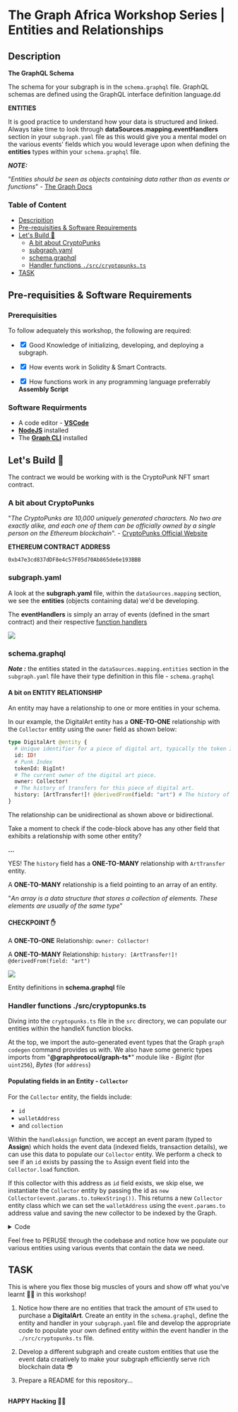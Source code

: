 # The Graph Africa Workshop Series | Entities and Relationships

## Description

**The GraphQL Schema**

The schema for your subgraph is in the `schema.graphql` file. GraphQL schemas are defined using the GraphQL interface definition language.dd

**ENTITIES**

It is good practice to understand how your data is structured and linked. Always take time to look through **dataSources.mapping.eventHandlers** section in your `subgraph.yaml` file as this would give you a mental model on the various events' fields which you would leverage upon when defining the **entities** types within your `schema.graphql` file.

**_NOTE:_**

"_Entities should be seen as objects containing data rather than as events or functions_" - [The Graph Docs](https://thegraph.com/docs/en/developing/creating-a-subgraph/#defining-entities)

### Table of Content

- [Descripition](#description)
- [Pre-requisities & Software Requirements](#pre-requisities--software-requirements)
- [Let's Build 🚀](#lets-build-🚀)
  - [A bit about CryptoPunks](#a-bit-about-cryptopunks)
  - [subgraph.yaml](#subgraphyaml)
  - [schema.graphql](#schemagraphql)
  - [Handler functions `./src/cryptopunks.ts`](#handler-functions-srccryptopunksts)
- [TASK](#task)

## Pre-requisities & Software Requirements

### Prerequisities

To follow adequately this workshop, the following are required:

- <input type="checkbox" checked /> Good Knowledge of initializing, developing, and deploying a subgraph.

- <input type="checkbox" checked /> How events work in Solidity & Smart Contracts.

- <input type="checkbox" checked /> How functions work in any programming language preferrably **Assembly Script**

### Software Requirments

- A code editor - [**VSCode**](https://code.visualstudio.com/download)
- [**NodeJS**](https://nodejs.org/en/download) installed
- The [**Graph CLI**](https://thegraph.com/studio/?show=Create) installed

## Let's Build 🚀

The contract we would be working with is the CryptoPunk NFT smart contract.

### A bit about CryptoPunks

"_The CryptoPunks are 10,000 uniquely generated characters. No two are exactly alike, and each one of them can be officially owned by a single person on the Ethereum blockchain_". - [CryptoPunks Official Website](https://www.larvalabs.com/cryptopunks)

**ETHEREUM CONTRACT ADDRESS**

`0xb47e3cd837dDF8e4c57F05d70Ab865de6e193BBB`

### subgraph.yaml

A look at the **subgraph.yaml** file, within the `dataSources.mapping` section, we see the **entities** (objects containing data) we'd be developing.

The **eventHandlers** is simply an array of events (defined in the smart contract) and their respective [function handlers](./src/cryptopunks.ts)

<div align="left">
    <img src="./screenshots/default-subgraph.yaml.png">
</div>

### schema.graphql

**_Note :_** the entities stated in the `dataSources.mapping.entities` section in the `subgraph.yaml` file have their type definition in this file - `schema.graphql`

#### A bit on ENTITY RELATIONSHIP

An entity may have a relationship to one or more entities in your schema.

In our example, the DigitalArt entity has a **ONE-TO-ONE** relationship with the `Collector` entity using the `owner` field as shown below:

```graphql
type DigitalArt @entity {
  # Unique identifier for a piece of digital art, typically the token ID.
  id: ID!
  # Punk Index
  tokenId: BigInt!
  # The current owner of the digital art piece.
  owner: Collector!
  # The history of transfers for this piece of digital art.
  history: [ArtTransfer!]! @derivedFrom(field: "art") # The history of transfers for this piece of digital art.
}
```

The relationship can be unidirectional as shown above or bidirectional.

Take a moment to check if the code-block above has any other field that exhibits a relationship with some other entity?

**...**

YES! The `history` field has a **ONE-TO-MANY** relationship with `ArtTransfer` entity.

A **ONE-TO-MANY** relationship is a field pointing to an array of an entity.

"_An array is a data structure that stores a collection of elements. These elements are usually of the same type_"

#### CHECKPOINT ✋

A **ONE-TO-ONE** Relationship: `owner: Collector!`

A **ONE-TO-MANY** Relationship: `history: [ArtTransfer!]! @derivedFrom(field: "art")`

<div align="left">
    <img src="./screenshots/default-schema.graphql.png" />
    <p>Entity definitions in <b>schema.graphql</b> file</p>
</div>

### Handler functions ./src/cryptopunks.ts

Diving into the `cryptopunks.ts` file in the `src` directory, we can populate our entities within the handleX function blocks.

At the top, we import the auto-generated event types that the Graph `graph codegen` command provides us with. We also have some generic types imports from "**@graphprotocol/graph-ts\***" module like - _BigInt_ (for `uint256`), _Bytes_ (for `address`)

#### Populating fields in an Entity - `Collector`

For the `Collector` entity, the fields include:

- `id`
- `walletAddress`
- and `collection`

Within the `handleAssign` function, we accept an event param (typed to **Assign**) which holds the event data (indexed fields, transaction details), we can use this data to populate our `Collector` entity. We perform a check to see if an `id` exists by passing the `to` Assign event field into the `Collector.load` function.

If this collector with this address as `id` field exists, we skip else, we instantiate the `Collector` entity by passing the id as `new Collector(event.params.to.toHexString())`. This returns a new `Collector` entity class which we can set the `walletAddress` using the `event.params.to` address value and saving the new collector to be indexed by the Graph.

<details>

<summary>Code</summary>

```js
export function handleAssign(event: Assign): void {
  // Convert the 'to' address from the event to a hex string to use as the collector's ID.
  let collectorId = event.params.to.toHexString();

  // Attempt to load an existing collector from the subgraph by ID. If none exists, `null` is returned.
  let collector = Collector.load(collectorId);

  // If the collector does not already exist, create a new one with the given ID.
  if (!collector) {
    collector = new Collector(collectorId); // Instantiate a new Collector entity with the collectorId.
    collector.walletAddress = event.params.to; // Set the wallet address of the collector to the 'to' parameter from the event.
    collector.save(); // Save the new collector entity to the subgraph.
  }
  ...
}
```

</details>

Feel free to PERUSE through the codebase and notice how we populate our various entities using various events that contain the data we need.

## TASK

This is where you flex those big muscles of yours and show off what you've learnt 💪💪 in this workshop!

1. Notice how there are no entities that track the amount of `ETH` used to purchase a **DigitalArt**. Create an entity in the `schema.graphql`, define the entity and handler in your `subgraph.yaml` file and develop the appropriate code to populate your own defined entity within the event handler in the `./src/cryptopunks.ts` file.

2. Develop a different subgraph and create custom entities that use the event data creatively to make your subgraph efficiently serve rich blockchain data 😎

3. Prepare a README for this repository...

##

#### HAPPY Hacking 🚀🚀
